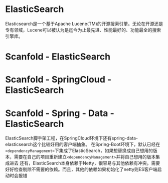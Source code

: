 # ElasticSearch
Elasticsearch是一个基于Apache Lucene(TM)的开源搜索引擎。无论在开源还是专有领域，Lucene可以被认为是迄今为止最先进、性能最好的、功能最全的搜索引擎库。




# Scanfold - ElasticSearch

# Scanfold - SpringCloud - ElasticSearch

# Scanfold - Spring - Data - ElasticSearch



ElasticSearch脚手架工程，在SpringCloud环境下还有spring-data-elasticsearch这个比较好用的客户端抽象。
在Spring-Boot环境下，默认已经在`<dependencyManagement>`下集成了ElasticSearch，如果想替换成自己想用的版本，需要在自己的项目重新建立`<dependencyManagement>`并将自己想用的版本集成进去
还有，ElasticSearch本身依赖于Netty，很容易与其他依赖有冲突。需要好好检查剔除不需要的依赖。而且，其他的依赖如果初始化了netty则ES客户端启动时会报错